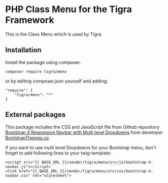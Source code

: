 # PHP Class Menu for the Tigra Framework

This is the Class Menu which is used by Tigra.

## Installation
Install the package using composer.
```
composer require tigra/menu
```

or by editing composer.json yourself and adding:
```
"require": {
    "tigra/menu": "*"
}
```

## External packages

This package includes the CSS and JavaScript file from Github repository [Bootstrap 4 Responsive Navbar with Multi level Dropdowns](https://github.com/bootstrapthemesco/bootstrap-4-multi-dropdown-navbar) from developer [BootstrapThemes.co](http://bootstrapthemes.co/).

If you want to use multi level Dropdowns for your Bootstrap menu, don't forget to add following lines to your twig-template:

    <script src="{{ BASE_URL }}/vendor/tigra/menu/src/js/bootstrap-4-navbar.js"></script>
    <link href="{{ BASE_URL }}/vendor/tigra/menu/src/css/bootstrap-4-navbar.css" rel="stylesheet">
